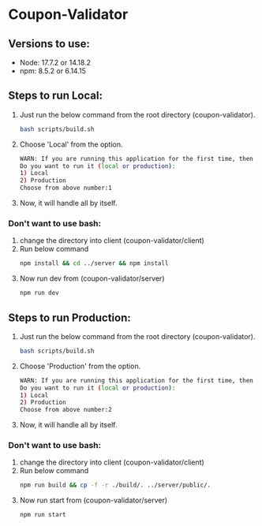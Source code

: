 # Coupon-Validator

## Versions to use: 
  - Node: 17.7.2 or 14.18.2
  - npm: 8.5.2 or 6.14.15

## Steps to run Local:
  1. Just run the below command from the root directory (coupon-validator).
      ```bash
      bash scripts/build.sh
      ```
  2. Choose 'Local' from the option.
      ```bash
      WARN: If you are running this application for the first time, then just run local first
      Do you want to run it (local or production):
      1) Local
      2) Production
      Choose from above number:1
      ```
  3. Now, it will handle all by itself.
  
  ### Don't want to use bash:
  1. change the directory into client (coupon-validator/client)
  2. Run below command
      ```bash
      npm install && cd ../server && npm install
      ```
  3. Now run dev from (coupon-validator/server)
      ```bash
      npm run dev
      ```

## Steps to run Production:
  1. Just run the below command from the root directory (coupon-validator).
      ```bash
      bash scripts/build.sh
      ```
  2. Choose 'Production' from the option.
      ```bash
      WARN: If you are running this application for the first time, then just run local first
      Do you want to run it (local or production):
      1) Local
      2) Production
      Choose from above number:2
      ```
  3. Now, it will handle all by itself.
  
  ### Don't want to use bash:
  1. change the directory into client (coupon-validator/client)
  2. Run below command
      ```bash
      npm run build && cp -f -r ./build/. ../server/public/.
      ```
  3. Now run start from (coupon-validator/server)
      ```bash
      npm run start
      ```
